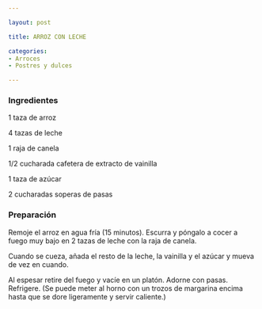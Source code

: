 ```yaml
---

layout: post

title: ARROZ CON LECHE

categories:
- Arroces
- Postres y dulces

---
```


<h3>Ingredientes</h3>

1 taza de arroz

4 tazas de leche

1 raja de canela

1/2 cucharada cafetera de extracto de vainilla

1 taza de azúcar

2 cucharadas soperas de pasas

<h3>Preparación</h3>

Remoje el arroz en agua fría (15 minutos). Escurra y póngalo a cocer a fuego muy bajo en 2 tazas de leche con la raja de canela.

Cuando se cueza, añada el resto de la leche, la vainilla y el azúcar y mueva de vez en cuando.

Al espesar retire del fuego y vacíe en un platón. Adorne con pasas. Refrigere. (Se puede meter al horno con un trozos de margarina encima hasta que se dore ligeramente y servir caliente.)